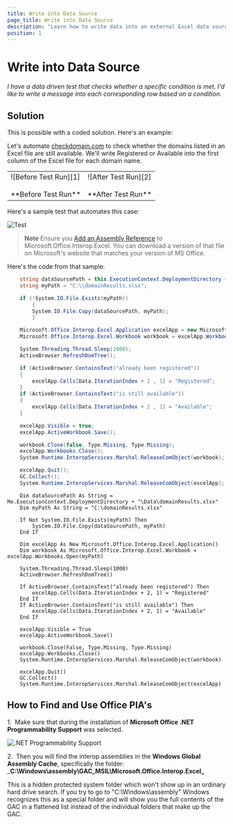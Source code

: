 ```yaml
---
title: Write into Data Source
page_title: Write into Data Source
description: "Learn how to write data into an external Excel data source during a Test Studio test run. Step-by-step code examples for updating Excel files based on test results."
position: 1
---
```

# Write into Data Source

*I have a data driven test that checks whether a specific condition is met. I'd like to write a message into each corresponding row based on a condition.*

## Solution

This is possible with a coded solution. Here's an example:

Let's automate <a href="http://www.checkdomain.com/" target ="_blank">checkdomain.com</a> to check whether the domains listed in an Excel file are still available. We'll write Registered or Available into the first column of the Excel file for each domain name.

<table id="no-table">
	<tr>
		<td>![Before Test Run][1] <br><br>**Before Test Run**</td>
		<td>![After Test Run][2] <br><br>**After Test Run**</td>
	</tr>
<table>

Here's a sample test that automates this case:

![Test][3]

> **Note** Ensure you <a href="/advanced-topics/coded-steps/add-assembly-reference" target="_blank">Add an Assembly Reference</a> to Microsoft.Office.Interop.Excel. You can download a version of that file on Microsoft's website that matches your version of MS Office.

Here's the code from that sample:

```C#
    string dataSourcePath = this.ExecutionContext.DeploymentDirectory + @"\Data\domainResults.xlsx";
    string myPath = "C:\\domainResults.xlsx";

    if (!System.IO.File.Exists(myPath))
        {
        System.IO.File.Copy(dataSourcePath, myPath);
        }

    Microsoft.Office.Interop.Excel.Application excelApp = new Microsoft.Office.Interop.Excel.Application();
    Microsoft.Office.Interop.Excel.Workbook workbook = excelApp.Workbooks.Open(myPath);

    System.Threading.Thread.Sleep(1000);
    ActiveBrowser.RefreshDomTree();

    if (ActiveBrowser.ContainsText("already been registered"))
    {
        excelApp.Cells[Data.IterationIndex + 2 , 1] = "Registered";
    }
    if (ActiveBrowser.ContainsText("is still available"))
    {
        excelApp.Cells[Data.IterationIndex + 2 , 1] = "Available";
    }

    excelApp.Visible = true;
    excelApp.ActiveWorkbook.Save();

    workbook.Close(false, Type.Missing, Type.Missing);
    excelApp.Workbooks.Close();
    System.Runtime.InteropServices.Marshal.ReleaseComObject(workbook);

    excelApp.Quit();
    GC.Collect();
    System.Runtime.InteropServices.Marshal.ReleaseComObject(excelApp);
```
```VB
    Dim dataSourcePath As String = Me.ExecutionContext.DeploymentDirectory + "\Data\domainResults.xlsx"
    Dim myPath As String = "C:\domainResults.xlsx"
    
    If Not System.IO.File.Exists(myPath) Then
        System.IO.File.Copy(dataSourcePath, myPath)
    End If
    
    Dim excelApp As New Microsoft.Office.Interop.Excel.Application()
    Dim workbook As Microsoft.Office.Interop.Excel.Workbook = excelApp.Workbooks.Open(myPath)
    
    System.Threading.Thread.Sleep(1000)
    ActiveBrowser.RefreshDomTree()
    
    If ActiveBrowser.ContainsText("already been registered") Then
        excelApp.Cells(Data.IterationIndex + 2, 1) = "Registered"
    End If
    If ActiveBrowser.ContainsText("is still available") Then
        excelApp.Cells(Data.IterationIndex + 2, 1) = "Available"
    End If
    
    excelApp.Visible = True
    excelApp.ActiveWorkbook.Save()
    
    workbook.Close(False, Type.Missing, Type.Missing)
    excelApp.Workbooks.Close()
    System.Runtime.InteropServices.Marshal.ReleaseComObject(workbook)
    
    excelApp.Quit()
    GC.Collect()
    System.Runtime.InteropServices.Marshal.ReleaseComObject(excelApp)
```

## How to Find and Use Office PIA's

1.&nbsp; Make sure that during the installation of __Microsoft Office .NET Programmability Support__ was selected.

![.NET Programmability Support][4]

2.&nbsp; Then you will find the interop assemblies in the __Windows Global Assembly Cache__, specifically the folder: ___C:\Windows\assembly\GAC_MSIL\Microsoft.Office.Interop.Excel\___

This is a hidden protected system folder which won't show up in an ordinary hard drive search. If you try to go to "C:\Windows\assembly" Windows recognizes this as a special folder and will show you the full contents of the GAC in a flattened list instead of the individual folders that make up the GAC.

[1]: /img/advanced-topics/coded-samples/general/write-into-data-source/fig1.png
[2]: /img/advanced-topics/coded-samples/general/write-into-data-source/fig2.png
[3]: /img/advanced-topics/coded-samples/general/write-into-data-source/fig3.png
[4]: /img/advanced-topics/coded-samples/general/random-row/fig2.png
